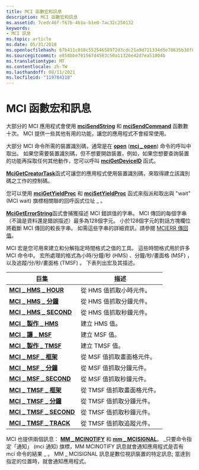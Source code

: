 ```yaml
---
title: MCI 函數宏和訊息
description: MCI 函數宏和訊息
ms.assetid: 7cedc46f-f67b-4b1a-b1e0-7ac32c250132
keywords:
- MCI 訊息
ms.topic: article
ms.date: 05/31/2018
ms.openlocfilehash: 67b411c018c55254658972d3cdc21a9d721334d5e78635b38f636892e2c80797
ms.sourcegitcommit: e858bbe701567d4583c50a11326e42d7ea51804b
ms.translationtype: MT
ms.contentlocale: zh-TW
ms.lasthandoff: 08/11/2021
ms.locfileid: "119784318"
---
```

# <a name="mci-functions-macros-and-messages"></a>MCI 函數宏和訊息

大部分的 MCI 應用程式會使用 [**mciSendString**](/previous-versions//dd757161(v=vs.85)) 和 [**mciSendCommand**](/previous-versions//dd757160(v=vs.85)) 函數數十次。 MCI 提供一些其他有用的功能，讓您的應用程式不會經常使用。

大部分 MCI 命令所需的裝置識別碼，通常是在 [**open**](open.md) ([**mci \_ open**](mci-open.md)) 命令的呼叫中取出。 如果您需要裝置識別碼，但不想要開啟裝置，例如，如果您想要查詢裝置的功能再採取任何其他動作，您可以呼叫 [**mciGetDeviceID**](/previous-versions//dd757156(v=vs.85)) 函式。

[**MciGetCreatorTask**](/previous-versions//dd757155(v=vs.85))函式可讓您的應用程式使用裝置識別碼，來取得建立該識別碼之工作的控制碼。

您可以使用 [**mciGetYieldProc**](/previous-versions//dd757159(v=vs.85)) 和 [**mciSetYieldProc**](/previous-versions//dd757163(v=vs.85)) 函式來指派和取出與 "wait" (MCI wait) 旗標相關聯的回呼函式位址 \_ 。

[**MciGetErrorString**](/previous-versions//dd757158(v=vs.85))函式會捕獲描述 MCI 錯誤值的字串。 MCI 傳回的每個字串（不論是資料還是錯誤描述）最多為128個字元。 小於128個字元的對話方塊欄位將截斷 MCI 傳回的較長字串。 如需這些字串的詳細資訊，請參閱 [MCIERR 傳回值](mcierr-return-values.md)。

MCI 宏是您可用來建立和分解指定時間格式之值的工具。 這些時間格式用於許多 MCI 命令中。 宏所處理的格式為小時/分鐘/秒 (HMS) 、分鐘/秒/畫面格 (MSF) ，以及追蹤/分/秒/畫面格 (TMSF) 。 下表列出宏及其描述。



| 巨集                                        | 描述                                        |
|----------------------------------------------|----------------------------------------------------|
| [**MCI \_ HMS \_ HOUR**](mci-hms-hour.md)       | 從 HMS 值抓取小時元件。   |
| [**MCI \_ HMS \_ 分鐘**](mci-hms-minute.md)   | 從 HMS 值抓取分鐘元件。 |
| [**MCI \_ HMS \_ SECOND**](mci-hms-second.md)   | 從 HMS 值抓取秒鐘元件。 |
| [**MCI \_ 製作 \_ HMS**](mci-make-hms.md)       | 建立 HMS 值。                              |
| [**MCI \_ 讓 \_ MSF**](mci-make-msf.md)       | 建立 MSF 值。                              |
| [**MCI \_ 製作 \_ TMSF**](mci-make-tmsf.md)     | 建立 TMSF 值。                              |
| [**MCI \_ MSF \_ 框架**](/previous-versions//dd743438(v=vs.85))     | 從 MSF 值抓取畫面格元件。  |
| [**MCI \_ MSF \_ 分鐘**](mci-msf-minute.md)   | 從 MSF 值抓取分鐘元件。 |
| [**MCI \_ MSF \_ SECOND**](mci-msf-second.md)   | 從 MSF 值抓取秒鐘元件。 |
| [**MCI \_ TMSF \_ 框架**](mci-tmsf-frame.md)   | 從 TMSF 值抓取畫面格元件。  |
| [**MCI \_ TMSF \_ 分鐘**](mci-tmsf-minute.md) | 從 TMSF 值抓取分鐘元件。 |
| [**MCI \_ TMSF \_ SECOND**](mci-tmsf-second.md) | 從 TMSF 值抓取秒鐘元件。 |
| [**MCI \_ TMSF \_ TRACK**](mci-tmsf-track.md)   | 從 TMSF 值抓取追蹤元件。  |



 

MCI 也提供兩個訊息： [**MM \_ MCINOTIFY**](mm-mcinotify.md) 和 [**mm \_ MCISIGNAL**](mm-mcisignal.md)。 \_只要命令指定「通知」 (mci 通知) 旗標，MM MCINOTIFY 訊息就會通知應用程式是否有 mci 命令的結果 \_ 。 MM \_ MCISIGNAL 訊息是數位視訊裝置的特定訊息; 當達到指定的位置時，就會通知應用程式。

 

 